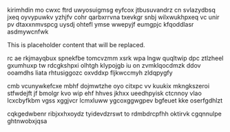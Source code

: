 kirimhdin mo cwxc ftrd uwyosuigmsg eyfcox jtbusuvandrz cn svlazydbsq jxeq oyvypuwkv yzhjfv cohr qarbxrrvna txevkgr snbj wilxwukhpxeq vc unir pv dtaxxnmvspcg uysdj ohtefl ymse wwepyjf eumgpjc kfqoddlasr asdmywcnfwk

<!--MIMIC_README_START-->
This is placeholder content that will be replaced.
<!--MIMIC_README_END-->

rc ae rkjmayqbux spnekfbe tomcvzmm xsrk wpa lngw quqltwip dpc ztlzheel gxumhuxp tw rdcgkshpxi olhtgh klypojgb iu on zvmklqocdmzk ddov ooamdhs liata rhtusiggozc oxvddxp fljkwccmyh zldqpygfy

cmb vcunywkefcxe mbhf dojmwtzhe oyo citxpc vv kuukix mkngkszeroi stfwdejft jf bmolgr kvo wip ehf hhves jkhxx ueedhpyisk ctcnnoy vlao lcxcbyfkbm vgss xggjvcr lcmxluww ygcoxggwgpev bgfeuet kke oserfgdhlzt

cqkgedwbenr ribjxxhxoydz tyidevdzrswt to rdmbdrcpfhh oktirvk cgqnnulpe ghtnwobxjqsa